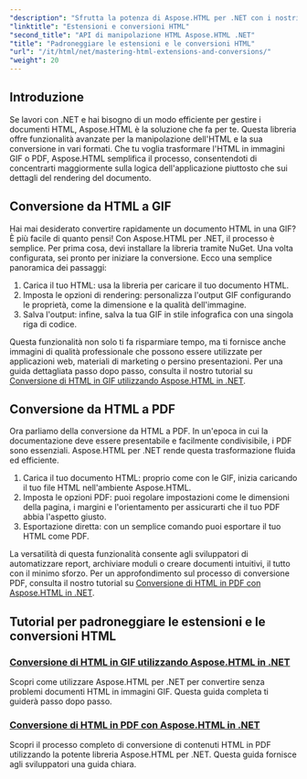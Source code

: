```yaml
---
"description": "Sfrutta la potenza di Aspose.HTML per .NET con i nostri tutorial sulla conversione di HTML in GIF e PDF. Trasforma i tuoi documenti senza sforzo."
"linktitle": "Estensioni e conversioni HTML"
"second_title": "API di manipolazione HTML Aspose.HTML .NET"
"title": "Padroneggiare le estensioni e le conversioni HTML"
"url": "/it/html/net/mastering-html-extensions-and-conversions/"
"weight": 20
---
```


## Introduzione

Se lavori con .NET e hai bisogno di un modo efficiente per gestire i documenti HTML, Aspose.HTML è la soluzione che fa per te. Questa libreria offre funzionalità avanzate per la manipolazione dell'HTML e la sua conversione in vari formati. Che tu voglia trasformare l'HTML in immagini GIF o PDF, Aspose.HTML semplifica il processo, consentendoti di concentrarti maggiormente sulla logica dell'applicazione piuttosto che sui dettagli del rendering del documento.

## Conversione da HTML a GIF
Hai mai desiderato convertire rapidamente un documento HTML in una GIF? È più facile di quanto pensi! Con Aspose.HTML per .NET, il processo è semplice. Per prima cosa, devi installare la libreria tramite NuGet. Una volta configurata, sei pronto per iniziare la conversione. Ecco una semplice panoramica dei passaggi:

1. Carica il tuo HTML: usa la libreria per caricare il tuo documento HTML.
2. Imposta le opzioni di rendering: personalizza l'output GIF configurando le proprietà, come la dimensione e la qualità dell'immagine.
3. Salva l'output: infine, salva la tua GIF in stile infografica con una singola riga di codice.

Questa funzionalità non solo ti fa risparmiare tempo, ma ti fornisce anche immagini di qualità professionale che possono essere utilizzate per applicazioni web, materiali di marketing o persino presentazioni. Per una guida dettagliata passo dopo passo, consulta il nostro tutorial su [Conversione di HTML in GIF utilizzando Aspose.HTML in .NET](./converting-html-to-gif/).

## Conversione da HTML a PDF
Ora parliamo della conversione da HTML a PDF. In un'epoca in cui la documentazione deve essere presentabile e facilmente condivisibile, i PDF sono essenziali. Aspose.HTML per .NET rende questa trasformazione fluida ed efficiente. 

1. Carica il tuo documento HTML: proprio come con le GIF, inizia caricando il tuo file HTML nell'ambiente Aspose.HTML.
2. Imposta le opzioni PDF: puoi regolare impostazioni come le dimensioni della pagina, i margini e l'orientamento per assicurarti che il tuo PDF abbia l'aspetto giusto.
3. Esportazione diretta: con un semplice comando puoi esportare il tuo HTML come PDF. 

La versatilità di questa funzionalità consente agli sviluppatori di automatizzare report, archiviare moduli o creare documenti intuitivi, il tutto con il minimo sforzo. Per un approfondimento sul processo di conversione PDF, consulta il nostro tutorial su [Conversione di HTML in PDF con Aspose.HTML in .NET](./converting-html-to-pdf/).

## Tutorial per padroneggiare le estensioni e le conversioni HTML
### [Conversione di HTML in GIF utilizzando Aspose.HTML in .NET ](./converting-html-to-gif/)
Scopri come utilizzare Aspose.HTML per .NET per convertire senza problemi documenti HTML in immagini GIF. Questa guida completa ti guiderà passo dopo passo.
### [Conversione di HTML in PDF con Aspose.HTML in .NET](./converting-html-to-pdf/)
Scopri il processo completo di conversione di contenuti HTML in PDF utilizzando la potente libreria Aspose.HTML per .NET. Questa guida fornisce agli sviluppatori una guida chiara.